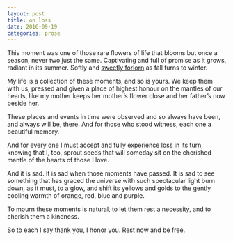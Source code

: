 ```yaml
---
layout: post
title: on loss
date: 2016-09-19
categories: prose
---
```


This moment was one of those rare flowers of life that blooms but once a season, never two just the same. Captivating and full of promise as it grows, radiant in its summer. Softly and [sweetly forlorn](https://soundcloud.com/manu_cruzate/vals-de-amelie-manu-cruzate) as fall turns to winter.  

My life is a collection of these moments, and so is yours. We keep them with us, pressed and given a place of highest honour on the mantles of our hearts, like my mother keeps her mother’s flower close and her father’s now beside her.   

These places and events in time were observed and so always have been, and always will be, there. And for those who stood witness, each one a beautiful memory.  

And for every one I must accept and fully experience loss in its turn, knowing that I, too, sprout seeds that will someday sit on the cherished mantle of the hearts of those I love.   

And it is sad. It is sad when those moments have passed. It is sad to see something that has graced the universe with such spectacular light burn down, as it must, to a glow, and shift its yellows and golds to the gently cooling warmth of orange, red, blue and purple.  

To mourn these moments is natural, to let them rest a necessity, and to cherish them a kindness.  

So to each I say thank you, I honor you. Rest now and be free.  
